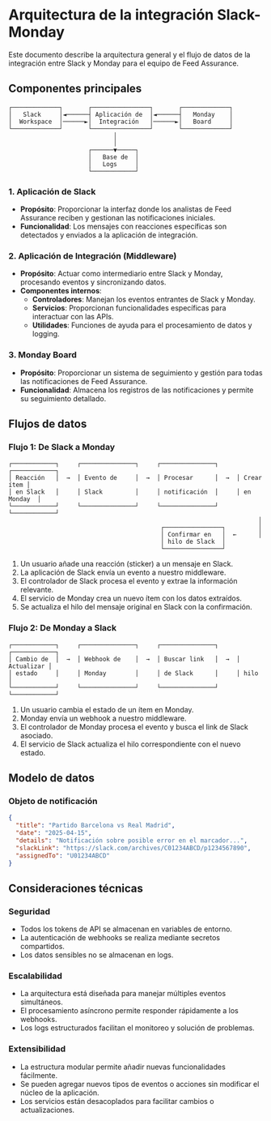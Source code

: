 # Arquitectura de la integración Slack-Monday

Este documento describe la arquitectura general y el flujo de datos de la integración entre Slack y Monday para el equipo de Feed Assurance.

## Componentes principales

```
┌─────────────┐       ┌────────────────┐       ┌─────────────┐
│   Slack     │◄──────┤ Aplicación de  │◄──────┤   Monday    │
│  Workspace  │──────►│  Integración   │──────►│   Board     │
└─────────────┘       └────────────────┘       └─────────────┘
                             │
                             │
                      ┌──────▼─────┐
                      │   Base de  │
                      │   Logs     │
                      └────────────┘
```

### 1. Aplicación de Slack

- **Propósito**: Proporcionar la interfaz donde los analistas de Feed Assurance reciben y gestionan las notificaciones iniciales.
- **Funcionalidad**: Los mensajes con reacciones específicas son detectados y enviados a la aplicación de integración.

### 2. Aplicación de Integración (Middleware)

- **Propósito**: Actuar como intermediario entre Slack y Monday, procesando eventos y sincronizando datos.
- **Componentes internos**:
  - **Controladores**: Manejan los eventos entrantes de Slack y Monday.
  - **Servicios**: Proporcionan funcionalidades específicas para interactuar con las APIs.
  - **Utilidades**: Funciones de ayuda para el procesamiento de datos y logging.

### 3. Monday Board

- **Propósito**: Proporcionar un sistema de seguimiento y gestión para todas las notificaciones de Feed Assurance.
- **Funcionalidad**: Almacena los registros de las notificaciones y permite su seguimiento detallado.

## Flujos de datos

### Flujo 1: De Slack a Monday

```
┌────────────┐     ┌───────────────┐     ┌───────────────┐     ┌────────────┐
│ Reacción   │  →  │ Evento de     │  →  │ Procesar      │  →  │ Crear ítem │
│ en Slack   │     │ Slack         │     │ notificación  │     │ en Monday  │
└────────────┘     └───────────────┘     └───────────────┘     └────────────┘
                                                                     │
                                          ┌────────────────┐         │
                                          │ Confirmar en   │  ←      │
                                          │ hilo de Slack  │
                                          └────────────────┘
```

1. Un usuario añade una reacción (sticker) a un mensaje en Slack.
2. La aplicación de Slack envía un evento a nuestro middleware.
3. El controlador de Slack procesa el evento y extrae la información relevante.
4. El servicio de Monday crea un nuevo ítem con los datos extraídos.
5. Se actualiza el hilo del mensaje original en Slack con la confirmación.

### Flujo 2: De Monday a Slack

```
┌────────────┐     ┌───────────────┐     ┌───────────────┐     ┌────────────┐
│ Cambio de  │  →  │ Webhook de    │  →  │ Buscar link   │  →  │ Actualizar │
│ estado     │     │ Monday        │     │ de Slack      │     │ hilo       │
└────────────┘     └───────────────┘     └───────────────┘     └────────────┘
```

1. Un usuario cambia el estado de un ítem en Monday.
2. Monday envía un webhook a nuestro middleware.
3. El controlador de Monday procesa el evento y busca el link de Slack asociado.
4. El servicio de Slack actualiza el hilo correspondiente con el nuevo estado.

## Modelo de datos

### Objeto de notificación

```json
{
  "title": "Partido Barcelona vs Real Madrid",
  "date": "2025-04-15",
  "details": "Notificación sobre posible error en el marcador...",
  "slackLink": "https://slack.com/archives/C01234ABCD/p1234567890",
  "assignedTo": "U01234ABCD"
}
```

## Consideraciones técnicas

### Seguridad

- Todos los tokens de API se almacenan en variables de entorno.
- La autenticación de webhooks se realiza mediante secretos compartidos.
- Los datos sensibles no se almacenan en logs.

### Escalabilidad

- La arquitectura está diseñada para manejar múltiples eventos simultáneos.
- El procesamiento asíncrono permite responder rápidamente a los webhooks.
- Los logs estructurados facilitan el monitoreo y solución de problemas.

### Extensibilidad

- La estructura modular permite añadir nuevas funcionalidades fácilmente.
- Se pueden agregar nuevos tipos de eventos o acciones sin modificar el núcleo de la aplicación.
- Los servicios están desacoplados para facilitar cambios o actualizaciones.
